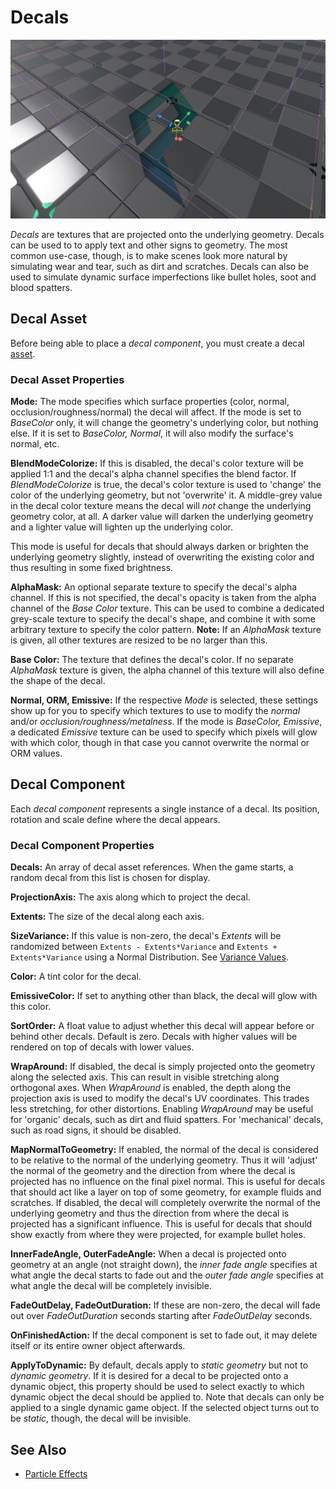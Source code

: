 # Decals

![Decals](media/decals-overview.jpg)

*Decals* are textures that are projected onto the underlying geometry. Decals can be used to to apply text and other signs to geometry. The most common use-case, though, is to make scenes look more natural by simulating wear and tear, such as dirt and scratches. Decals can also be used to simulate dynamic surface imperfections like bullet holes, soot and blood spatters.

## Decal Asset

Before being able to place a *decal component*, you must create a decal [asset](../assets/assets-overview.md).

### Decal Asset Properties

**Mode:** The mode specifies which surface properties (color, normal, occlusion/roughness/normal) the decal will affect. If the mode is set to *BaseColor* only, it will change the geometry's underlying color, but nothing else. If it is set to *BaseColor, Normal*, it will also modify the surface's normal, etc.

**BlendModeColorize:** If this is disabled, the decal's color texture will be applied 1:1 and the decal's alpha channel specifies the blend factor. If *BlendModeColorize* is true, the decal's color texture is used to 'change' the color of the underlying geometry, but not 'overwrite' it. A middle-grey value in the decal color texture means the decal will *not* change the underlying geometry color, at all. A darker value will darken the underlying geometry and a lighter value will lighten up the underlying color.

This mode is useful for decals that should always darken or brighten the underlying geometry slightly, instead of overwriting the existing color and thus resulting in some fixed brightness.

**AlphaMask:** An optional separate texture to specify the decal's alpha channel. If this is not specified, the decal's opacity is taken from the alpha channel of the *Base Color* texture. This can be used to combine a dedicated grey-scale texture to specify the decal's shape, and combine it with some arbitrary texture to specify the color pattern. **Note:** If an *AlphaMask* texture is given, all other textures are resized to be no larger than this.

**Base Color:** The texture that defines the decal's color. If no separate *AlphaMask* texture is given, the alpha channel of this texture will also define the shape of the decal.

**Normal, ORM, Emissive:** If the respective *Mode* is selected, these settings show up for you to specify which textures to use to modify the *normal* and/or *occlusion/roughness/metalness*. If the mode is *BaseColor, Emissive*, a dedicated *Emissive* texture can be used to specify which pixels will glow with which color, though in that case you cannot overwrite the normal or ORM values.

## Decal Component

Each *decal component* represents a single instance of a decal. Its position, rotation and scale define where the decal appears.

### Decal Component Properties

**Decals:** An array of decal asset references. When the game starts, a random decal from this list is chosen for display.

**ProjectionAxis:** The axis along which to project the decal.

**Extents:** The size of the decal along each axis.

**SizeVariance:** If this value is non-zero, the decal's *Extents* will be randomized between `Extents - Extents*Variance` and `Extents + Extents*Variance` using a Normal Distribution. See [Variance Values](Particle-Effects.md#variance-values).

**Color:** A tint color for the decal.

**EmissiveColor:** If set to anything other than black, the decal will glow with this color.

**SortOrder:** A float value to adjust whether this decal will appear before or behind other decals. Default is zero. Decals with higher values will be rendered on top of decals with lower values.

**WrapAround:** If disabled, the decal is simply projected onto the geometry along the selected axis. This can result in visible stretching along orthogonal axes. When *WrapAround* is enabled, the depth along the projection axis is used to modify the decal's UV coordinates. This trades less stretching, for other distortions. Enabling *WrapAround* may be useful for 'organic' decals, such as dirt and fluid spatters. For 'mechanical' decals, such as road signs, it should be disabled.

**MapNormalToGeometry:** If enabled, the normal of the decal is considered to be relative to the normal of the underlying geometry. Thus it will 'adjust' the normal of the geometry and the direction from where the decal is projected has no influence on the final pixel normal. This is useful for decals that should act like a layer on top of some geometry, for example fluids and scratches.
If disabled, the decal will completely overwrite the normal of the underlying geometry and thus the direction from where the decal is projected has a significant influence. This is useful for decals that should show exactly from where they were projected, for example bullet holes.

**InnerFadeAngle, OuterFadeAngle:** When a decal is projected onto geometry at an angle (not straight down), the *inner fade angle* specifies at what angle the decal starts to fade out and the *outer fade angle* specifies at what angle the decal will be completely invisible.

**FadeOutDelay, FadeOutDuration:** If these are non-zero, the decal will fade out over *FadeOutDuration* seconds starting after *FadeOutDelay* seconds.

**OnFinishedAction:** If the decal component is set to fade out, it may delete itself or its entire owner object afterwards.

**ApplyToDynamic:** By default, decals apply to *static geometry* but not to *dynamic geometry*. If it is desired for a decal to be projected onto a dynamic object, this property should be used to select exactly to which dynamic object the decal should be applied to. Note that decals can only be applied to a single dynamic game object. If the selected object turns out to be *static*, though, the decal will be invisible.

## See Also

* [Particle Effects](Particle-Effects.md)

